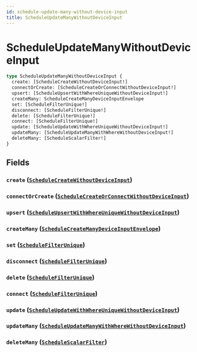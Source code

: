 ```yaml
---
id: schedule-update-many-without-device-input
title: ScheduleUpdateManyWithoutDeviceInput
---
```


 # ScheduleUpdateManyWithoutDeviceInput





```graphql
type ScheduleUpdateManyWithoutDeviceInput {
  create: [ScheduleCreateWithoutDeviceInput!]
  connectOrCreate: [ScheduleCreateOrConnectWithoutDeviceInput!]
  upsert: [ScheduleUpsertWithWhereUniqueWithoutDeviceInput!]
  createMany: ScheduleCreateManyDeviceInputEnvelope
  set: [ScheduleFilterUnique!]
  disconnect: [ScheduleFilterUnique!]
  delete: [ScheduleFilterUnique!]
  connect: [ScheduleFilterUnique!]
  update: [ScheduleUpdateWithWhereUniqueWithoutDeviceInput!]
  updateMany: [ScheduleUpdateManyWithWhereWithoutDeviceInput!]
  deleteMany: [ScheduleScalarFilter!]
}
```


## Fields

### `create` ([`ScheduleCreateWithoutDeviceInput`](/inputs/schedule-create-without-device-input))




### `connectOrCreate` ([`ScheduleCreateOrConnectWithoutDeviceInput`](/inputs/schedule-create-or-connect-without-device-input))




### `upsert` ([`ScheduleUpsertWithWhereUniqueWithoutDeviceInput`](/inputs/schedule-upsert-with-where-unique-without-device-input))




### `createMany` ([`ScheduleCreateManyDeviceInputEnvelope`](/inputs/schedule-create-many-device-input-envelope))




### `set` ([`ScheduleFilterUnique`](/inputs/schedule-filter-unique))




### `disconnect` ([`ScheduleFilterUnique`](/inputs/schedule-filter-unique))




### `delete` ([`ScheduleFilterUnique`](/inputs/schedule-filter-unique))




### `connect` ([`ScheduleFilterUnique`](/inputs/schedule-filter-unique))




### `update` ([`ScheduleUpdateWithWhereUniqueWithoutDeviceInput`](/inputs/schedule-update-with-where-unique-without-device-input))




### `updateMany` ([`ScheduleUpdateManyWithWhereWithoutDeviceInput`](/inputs/schedule-update-many-with-where-without-device-input))




### `deleteMany` ([`ScheduleScalarFilter`](/inputs/schedule-scalar-filter))






